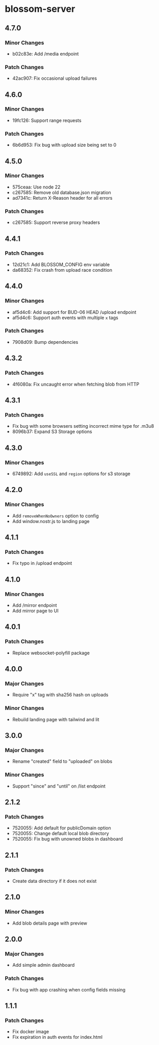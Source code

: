 # blossom-server

## 4.7.0

### Minor Changes

- b02c83e: Add /media endpoint

### Patch Changes

- 42ac907: Fix occasional upload failures

## 4.6.0

### Minor Changes

- 19fc126: Support range requests

### Patch Changes

- 6b6d953: Fix bug with upload size being set to 0

## 4.5.0

### Minor Changes

- 575ceaa: Use node 22
- c267585: Remove old database.json migration
- ad7341c: Return X-Reason header for all errors

### Patch Changes

- c267585: Support reverse proxy headers

## 4.4.1

### Patch Changes

- 12d21c1: Add BLOSSOM_CONFIG env variable
- da68352: Fix crash from upload race condition

## 4.4.0

### Minor Changes

- af5d4c6: Add support for BUD-06 HEAD /upload endpoint
- af5d4c6: Support auth events with multiple `x` tags

### Patch Changes

- 7908d09: Bump dependencies

## 4.3.2

### Patch Changes

- 4f6080a: Fix uncaught error when fetching blob from HTTP

## 4.3.1

### Patch Changes

- Fix bug with some browsers setting incorrect mime type for .m3u8
- 8096b37: Expand S3 Storage options

## 4.3.0

### Minor Changes

- 6749892: Add `useSSL` and `region` options for s3 storage

## 4.2.0

### Minor Changes

- Add `removeWhenNoOwners` option to config
- Add window.nostr.js to landing page

## 4.1.1

### Patch Changes

- Fix typo in /upload endpoint

## 4.1.0

### Minor Changes

- Add /mirror endpoint
- Add mirror page to UI

## 4.0.1

### Patch Changes

- Replace websocket-polyfill package

## 4.0.0

### Major Changes

- Require "x" tag with sha256 hash on uploads

### Minor Changes

- Rebuild landing page with tailwind and lit

## 3.0.0

### Major Changes

- Rename "created" field to "uploaded" on blobs

### Minor Changes

- Support "since" and "until" on /list endpoint

## 2.1.2

### Patch Changes

- 7520055: Add default for publicDomain option
- 7520055: Change default local blob directory
- 7520055: Fix bug with unowned blobs in dashboard

## 2.1.1

### Patch Changes

- Create data directory if it does not exist

## 2.1.0

### Minor Changes

- Add blob details page with preview

## 2.0.0

### Major Changes

- Add simple admin dashboard

### Patch Changes

- Fix bug with app crashing when config fields missing

## 1.1.1

### Patch Changes

- Fix docker image
- Fix expiration in auth events for index.html
